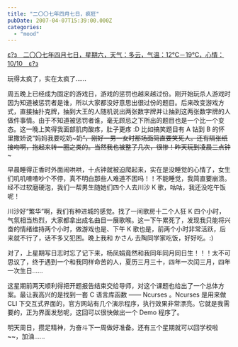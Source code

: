 ```yaml
---
title: "二〇〇七年四月七日，疯狂"
pubDate: 2007-04-07T15:39:00.000Z
categories: 
  - "mood"
---
```


[ε?з　二〇〇七年四月七日，星期六，天气：多云，气温：12℃－19℃，心情：10/10　ε?з](https://www.liuweinan.com)

  

玩得太疯了，实在太疯了……

周五晚上已经成为固定的游戏日，游戏的惩罚也越来越过份。刚开始玩杀人游戏时因为知道被惩罚者是谁，所以大家都没好意思出很过份的题目。后来改变游戏方式，直接抽扑克牌，抽到大王的人随机说出两张数字牌并让抽到这两张数字牌的人做件事情。由于不知道被惩罚者谁，毫无顾忌之下所出的题目也是一个比一个变态。这一晚上笑得我面部肌肉酸疼，肚子更疼 :D 比如搞笑题目有 A 钻到 B 的怀里撒娇说“妈妈我要吃奶~奶~~”，刚好一男一女时那场面简直要笑死人。还有隔张纸接吻啊，抱起来转一圈之类的。当然我也被整了几次，很惨！昨天玩到凌晨三点钟~~~

早晨睡得正香时外面闹哄哄，十点钟就被迫爬起来，实在是没睡觉的心情了，女生们叽叽喳喳吵个不停，真不明白那些人难道不困吗！！不能睡觉，我简直要崩溃。经不过软磨硬泡，我们一帮男生随她们四个人去川沙 K 歌，咕咕，我还没吃午饭呢！

川沙好“繁华”啊，我们有种进城的感觉。找了一间歌房十二个人狂 K 四个小时，气氛相当热烈，大家都拿出成名曲目一展歌喉。这一下午累死了，发现我只能将兴奋的情绪维持两个小时，做游戏也是、下午 K 歌也是，前两个小时非常活跃，后来就不行了，话不多又犯困。晚上我和 かさん 去陶同学家吃饭，好好吃。:)

对了，上星期写日志时忘了记下来，杨凤娟竟然和我同年同月同日生！！！太不可思议了，终于遇到一个和我同样命苦的人，夏历三月三十，四年一次闰三月，四年一次生日……

这星期前两天顺利得把开题报告结束交给导师，对这个课题也给出了一个总体方案。最让我高兴的是找到一套 C 语言库函数 —— Ncurses 。Ncurses 是用来做 CLI 下交互式界面的，官方网站有几个演示程序，执行效果非常漂亮。它就是我需要的，正为界面发愁呢，这回可以很快做出一个 Demo 程序了。

明天周日，攒足精神，为奋斗下一周做好准备。还有三个星期就可以回学校啦~~，加油……
